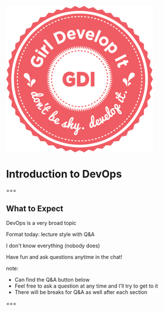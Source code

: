 <img src="dist/img/circle-gdi-logo.png" alt="GDI Logo" class="noborder"/>

# Introduction to DevOps


===

## What to Expect 

DevOps is a very broad topic

Format today: lecture style with Q&A

I don't know everything (nobody does)

Have fun and ask questions anytime in the chat!

note:

- Can find the Q&A button below
- Feel free to ask a question at any time and I'll try to get to it
- There will be breaks for Q&A as well after each section

===

